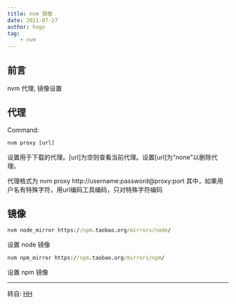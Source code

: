 ```yaml
---
title: nvm 镜像
date: 2021-07-27
author: hugo
tag:
    - nvm
---
```


## 前言

nvm 代理, 镜像设置

## 代理

Command:
```cmd
nvm proxy [url]
```
设置用于下载的代理。[url]为空则查看当前代理。设置[url]为"none"以删除代理。

代理格式为 nvm proxy http://username:password@proxy:port 其中，如果用户名有特殊字符，用url编码工具编码，只对特殊字符编码

## 镜像

```cmd
nvm node_mirror https://npm.taobao.org/mirrors/node/
```
设置 node 镜像

```cmd
nvm npm_mirror https://npm.taobao.org/mirrors/npm/
```
设置 npm 镜像


---
转自: [HH](http://www.hugohuang.xyz/)

